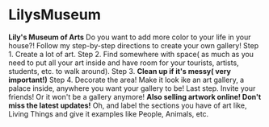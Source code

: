 # LilysMuseum
<strong>Lily's Museum of Arts</strong>
Do you want to add more color to your life in your house?! Follow my step-by-step directions to create your own gallery!
Step 1.  Create a lot of art.
Step 2.  Find somewhere with space( as much as you need to put all your art inside and have room for your tourists, artists, students, etc. to walk around).
Step 3.  <strong>Clean up if it's messy( very important!)</strong>
Step 4. Decorate the area! Make it look ike an art gallery, a palace inside, anywhere you want your gallery to be!
Last step. Invite your friends! Or it won't be a gallery anymore!
<strong>            Also selling artwork online! Don't miss the latest updates!</strong>
Oh, and label the sections you have of art like, Living Things and give it examples like People, Animals, etc. 
